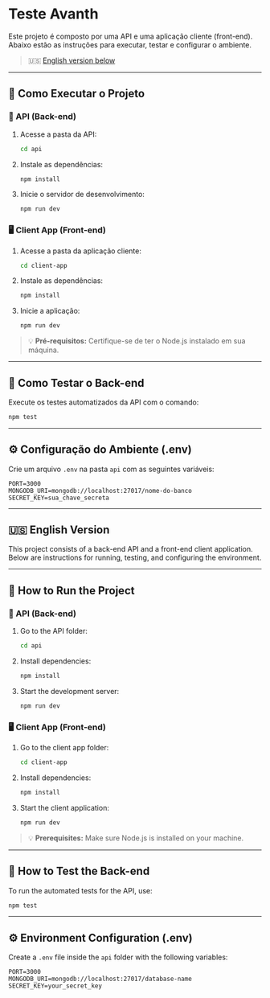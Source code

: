 # Teste Avanth

Este projeto é composto por uma API e uma aplicação cliente (front-end). Abaixo estão as instruções para executar, testar e configurar o ambiente.

> 🇺🇸 [English version below](#-english-version)

---

## 🚀 Como Executar o Projeto

### 📁 API (Back-end)

1. Acesse a pasta da API:
   ```bash
   cd api
   ```

2. Instale as dependências:
   ```bash
   npm install
   ```

3. Inicie o servidor de desenvolvimento:
   ```bash
   npm run dev
   ```

### 🖥️ Client App (Front-end)

1. Acesse a pasta da aplicação cliente:
   ```bash
   cd client-app
   ```

2. Instale as dependências:
   ```bash
   npm install
   ```

3. Inicie a aplicação:
   ```bash
   npm run dev
   ```

> 💡 **Pré-requisitos:** Certifique-se de ter o Node.js instalado em sua máquina.

---

## 🧪 Como Testar o Back-end

Execute os testes automatizados da API com o comando:

```bash
npm test
```

---

## ⚙️ Configuração do Ambiente (.env)

Crie um arquivo `.env` na pasta `api` com as seguintes variáveis:

```
PORT=3000
MONGODB_URI=mongodb://localhost:27017/nome-do-banco
SECRET_KEY=sua_chave_secreta
```

---

## 🇺🇸 English Version

This project consists of a back-end API and a front-end client application. Below are instructions for running, testing, and configuring the environment.

---

## 🚀 How to Run the Project

### 📁 API (Back-end)

1. Go to the API folder:
   ```bash
   cd api
   ```

2. Install dependencies:
   ```bash
   npm install
   ```

3. Start the development server:
   ```bash
   npm run dev
   ```

### 🖥️ Client App (Front-end)

1. Go to the client app folder:
   ```bash
   cd client-app
   ```

2. Install dependencies:
   ```bash
   npm install
   ```

3. Start the client application:
   ```bash
   npm run dev
   ```

> 💡 **Prerequisites:** Make sure Node.js is installed on your machine.

---

## 🧪 How to Test the Back-end

To run the automated tests for the API, use:

```bash
npm test
```

---

## ⚙️ Environment Configuration (.env)

Create a `.env` file inside the `api` folder with the following variables:

```
PORT=3000
MONGODB_URI=mongodb://localhost:27017/database-name
SECRET_KEY=your_secret_key
```
